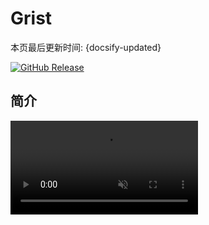 # Grist

本页最后更新时间: {docsify-updated}

[![GitHub Release](https://img.shields.io/github/release/gristlabs/grist-core.svg)](https://github.com/gristlabs/grist-core/releases/latest)

## 简介

<video id="video" controls="none" autoplay muted preload loop>
      <source id="mp4" src="../../images/grist.mp4" type="video/mp4">
</videos>

现代的关系电子表格。它结合了电子表格的灵活性和数据库的稳健性来组织您的数据，并提高您的工作效率。可以让您在几分钟内轻松构建自己的关系电子表格—而无需任何代码。

## EXPOSE

| 端口 | 用途 |
| :--- | :--- |
| 8484 | 网站入口 |



## 前置准备

```bash
mkdir ${NFS}/grist
```



## 启动命令

<!-- tabs:start -->
#### **Docker**

```bash
docker run -d \
--restart unless-stopped \
--name grist \
--network=backend \
-e TZ=Asia/Shanghai \
-e GRIST_SESSION_SECRET=invent-a-secret-here \
-e GRIST_SANDBOX_FLAVOR=gvisor \
-e APP_HOME_URL="https://grist.${DOMAIN}" \
-e GRIST_DOMAIN="https://grist.${DOMAIN}" \
-e GRIST_HIDE_UI_ELEMENTS=helpCenter,billing,templates,multiSite,multiAccounts \
-v /${NFS}/grist:/persist \
gristlabs/grist:1.0.9

```



#### **Swarm**

```bash
docker service create --replicas 1 \
--name grist \
--network staging \
-e TZ=Asia/Shanghai \
-e GRIST_SESSION_SECRET=invent-a-secret-here \
-e GRIST_SANDBOX_FLAVOR=gvisor \
-e APP_HOME_URL="https://grist.${DOMAIN}" \
-e GRIST_DOMAIN="https://grist.${DOMAIN}" \
-e GRIST_HIDE_UI_ELEMENTS=helpCenter,billing,templates,multiSite,multiAccounts \
--mount type=bind,src=${NFS}/grist,dst=/persist \
--label "traefik.enable=true" \
--label "traefik.docker.network=staging" \
--label "traefik.http.services.notes.loadbalancer.server.port=8484" \
--label traefik.http.routers.notes-sec.tls=true \
--label traefik.http.routers.notes-sec.rule="Host(\`grist.${DOMAIN}\`)" \
--label traefik.http.routers.notes-sec.entrypoints=https \
gristlabs/grist:1.0.9
```

<!-- tabs:end -->



## 参考

官网: https://www.getgrist.com/
Github: https://github.com/gristlabs/grist-core
参数: https://github.com/gristlabs/grist-core#environment-variables
